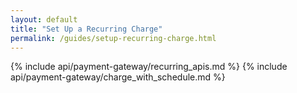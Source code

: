 ```yaml
---
layout: default
title: "Set Up a Recurring Charge"
permalink: /guides/setup-recurring-charge.html
---
```


{% include api/payment-gateway/recurring_apis.md %}
{% include api/payment-gateway/charge_with_schedule.md %}
